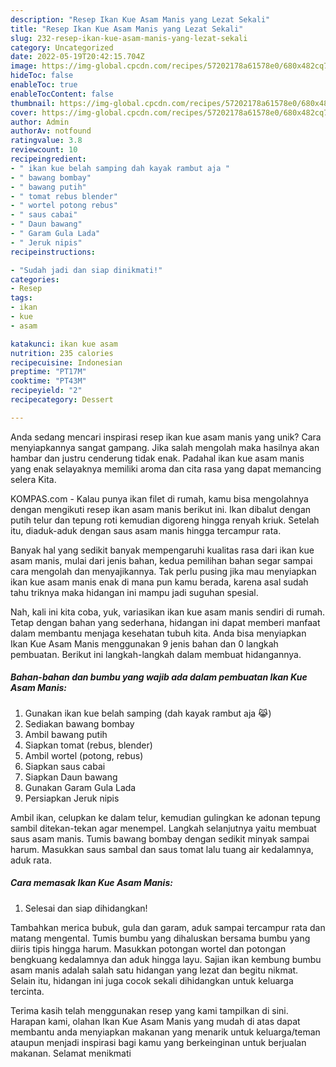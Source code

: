 ```yaml
---
description: "Resep Ikan Kue Asam Manis yang Lezat Sekali"
title: "Resep Ikan Kue Asam Manis yang Lezat Sekali"
slug: 232-resep-ikan-kue-asam-manis-yang-lezat-sekali
category: Uncategorized
date: 2022-05-19T20:42:15.704Z
image: https://img-global.cpcdn.com/recipes/57202178a61578e0/680x482cq70/ikan-kue-asam-manis-foto-resep-utama.jpg
hideToc: false
enableToc: true
enableTocContent: false
thumbnail: https://img-global.cpcdn.com/recipes/57202178a61578e0/680x482cq70/ikan-kue-asam-manis-foto-resep-utama.jpg
cover: https://img-global.cpcdn.com/recipes/57202178a61578e0/680x482cq70/ikan-kue-asam-manis-foto-resep-utama.jpg
author: Admin
authorAv: notfound
ratingvalue: 3.8
reviewcount: 10
recipeingredient:
- " ikan kue belah samping dah kayak rambut aja "
- " bawang bombay"
- " bawang putih"
- " tomat rebus blender"
- " wortel potong rebus"
- " saus cabai"
- " Daun bawang"
- " Garam Gula Lada"
- " Jeruk nipis"
recipeinstructions:

- "Sudah jadi dan siap dinikmati!"
categories:
- Resep
tags:
- ikan
- kue
- asam

katakunci: ikan kue asam 
nutrition: 235 calories
recipecuisine: Indonesian
preptime: "PT17M"
cooktime: "PT43M"
recipeyield: "2"
recipecategory: Dessert

---
```





Anda sedang mencari inspirasi resep ikan kue asam manis yang unik? Cara menyiapkannya sangat gampang. Jika salah mengolah maka hasilnya akan hambar dan justru cenderung tidak enak. Padahal ikan kue asam manis yang enak selayaknya memiliki aroma dan cita rasa yang dapat memancing selera Kita.





KOMPAS.com - Kalau punya ikan filet di rumah, kamu bisa mengolahnya dengan mengikuti resep ikan asam manis berikut ini. Ikan dibalut dengan putih telur dan tepung roti kemudian digoreng hingga renyah kriuk. Setelah itu, diaduk-aduk dengan saus asam manis hingga tercampur rata.

Banyak hal yang sedikit banyak mempengaruhi kualitas rasa dari ikan kue asam manis, mulai dari jenis bahan, kedua pemilihan bahan segar sampai cara mengolah dan menyajikannya. Tak perlu pusing jika mau menyiapkan ikan kue asam manis enak di mana pun kamu berada, karena asal sudah tahu triknya maka hidangan ini mampu jadi suguhan spesial.






Nah, kali ini kita coba, yuk, variasikan ikan kue asam manis sendiri di rumah. Tetap dengan bahan yang sederhana, hidangan ini dapat memberi manfaat dalam membantu menjaga kesehatan tubuh kita. Anda bisa menyiapkan Ikan Kue Asam Manis menggunakan 9 jenis bahan dan 0 langkah pembuatan. Berikut ini langkah-langkah dalam membuat hidangannya.

<!--inarticleads1-->

##### Bahan-bahan dan bumbu yang wajib ada dalam pembuatan Ikan Kue Asam Manis:

1. Gunakan  ikan kue belah samping (dah kayak rambut aja 😹)
1. Sediakan  bawang bombay
1. Ambil  bawang putih
1. Siapkan  tomat (rebus, blender)
1. Ambil  wortel (potong, rebus)
1. Siapkan  saus cabai
1. Siapkan  Daun bawang
1. Gunakan  Garam Gula Lada
1. Persiapkan  Jeruk nipis


Ambil ikan, celupkan ke dalam telur, kemudian gulingkan ke adonan tepung sambil ditekan-tekan agar menempel. Langkah selanjutnya yaitu membuat saus asam manis. Tumis bawang bombay dengan sedikit minyak sampai harum. Masukkan saus sambal dan saus tomat lalu tuang air kedalamnya, aduk rata. 

<!--inarticleads2-->

##### Cara memasak Ikan Kue Asam Manis:


1. Selesai dan siap dihidangkan!

Tambahkan merica bubuk, gula dan garam, aduk sampai tercampur rata dan matang mengental. Tumis bumbu yang dihaluskan bersama bumbu yang diiris tipis hingga harum. Masukkan potongan wortel dan potongan bengkuang kedalamnya dan aduk hingga layu. Sajian ikan kembung bumbu asam manis adalah salah satu hidangan yang lezat dan begitu nikmat. Selain itu, hidangan ini juga cocok sekali dihidangkan untuk keluarga tercinta. 

Terima kasih telah menggunakan resep yang kami tampilkan di sini. Harapan kami, olahan Ikan Kue Asam Manis yang mudah di atas dapat membantu anda menyiapkan makanan yang menarik untuk keluarga/teman ataupun menjadi inspirasi bagi kamu yang berkeinginan untuk berjualan makanan. Selamat menikmati
